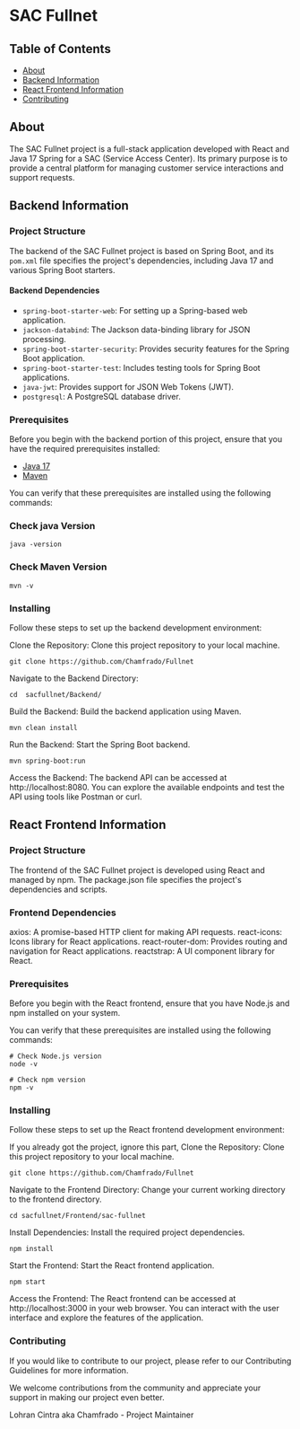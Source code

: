 # SAC Fullnet

## Table of Contents

- [About](#about)
- [Backend Information](#backend-information)
- [React Frontend Information](#react-frontend-information)
- [Contributing](../CONTRIBUTING.md)

## About <a name = "about"></a>

The SAC Fullnet project is a full-stack application developed with React and Java 17 Spring for a SAC (Service Access Center). Its primary purpose is to provide a central platform for managing customer service interactions and support requests.

## Backend Information <a name = "backend-information"></a>

### Project Structure

The backend of the SAC Fullnet project is based on Spring Boot, and its `pom.xml` file specifies the project's dependencies, including Java 17 and various Spring Boot starters.

#### Backend Dependencies

- `spring-boot-starter-web`: For setting up a Spring-based web application.
- `jackson-databind`: The Jackson data-binding library for JSON processing.
- `spring-boot-starter-security`: Provides security features for the Spring Boot application.
- `spring-boot-starter-test`: Includes testing tools for Spring Boot applications.
- `java-jwt`: Provides support for JSON Web Tokens (JWT).
- `postgresql`: A PostgreSQL database driver.

### Prerequisites

Before you begin with the backend portion of this project, ensure that you have the required prerequisites installed:

- [Java 17](https://www.oracle.com/java/technologies/javase-downloads.html)
- [Maven](https://maven.apache.org/download.cgi)

You can verify that these prerequisites are installed using the following commands:

### Check java Version

```
java -version
```

### Check Maven Version
```
mvn -v
```

### Installing

Follow these steps to set up the backend development environment:

Clone the Repository: Clone this project repository to your local machine.

```
git clone https://github.com/Chamfrado/Fullnet
```
Navigate to the Backend Directory:

```
cd  sacfullnet/Backend/
```

Build the Backend: Build the backend application using Maven.

```
mvn clean install
```

Run the Backend: Start the Spring Boot backend.

```
mvn spring-boot:run
```
Access the Backend: The backend API can be accessed at http://localhost:8080. You can explore the available endpoints and test the API using tools like Postman or curl.


## React Frontend Information <a name = "react-frontend-information"></a>

### Project Structure
The frontend of the SAC Fullnet project is developed using React and managed by npm. The package.json file specifies the project's dependencies and scripts.

### Frontend Dependencies
axios: A promise-based HTTP client for making API requests.
react-icons: Icons library for React applications.
react-router-dom: Provides routing and navigation for React applications.
reactstrap: A UI component library for React.

### Prerequisites
Before you begin with the React frontend, ensure that you have Node.js and npm installed on your system.

You can verify that these prerequisites are installed using the following commands:

```
# Check Node.js version
node -v

# Check npm version
npm -v
```
### Installing

Follow these steps to set up the React frontend development environment:

If you already got the project, ignore this part, Clone the Repository: Clone this project repository to your local machine.

```
git clone https://github.com/Chamfrado/Fullnet
```

Navigate to the Frontend Directory: Change your current working directory to the frontend directory.

```
cd sacfullnet/Frontend/sac-fullnet
```

Install Dependencies: Install the required project dependencies.

```
npm install
```


Start the Frontend: Start the React frontend application.

```
npm start
```

Access the Frontend: The React frontend can be accessed at http://localhost:3000 in your web browser. You can interact with the user interface and explore the features of the application.


### Contributing
If you would like to contribute to our project, please refer to our Contributing Guidelines for more information.

We welcome contributions from the community and appreciate your support in making our project even better.

Lohran Cintra aka Chamfrado - Project Maintainer